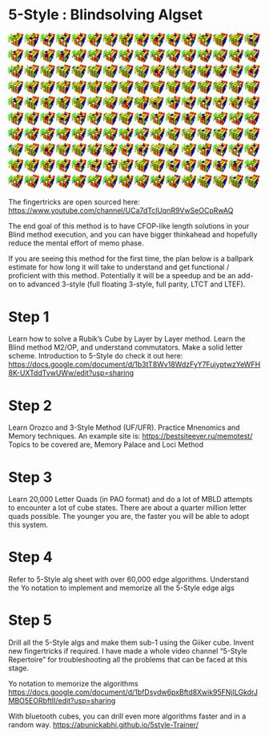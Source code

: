 # 5-Style : Blindsolving Algset

![Image description](https://github.com/abunickabhi/5-style/blob/master/images/5style.jpg)

The fingertricks are open sourced here:
https://www.youtube.com/channel/UCa7dTclUqnR9VwSeOCpRwAQ

The end goal of this method is to have CFOP-like length solutions in your Blind method execution, and you can have bigger thinkahead and hopefully reduce the mental effort of memo phase. 

If you are seeing this method for the first time, the plan below is a ballpark estimate for how long it will take to understand and get functional / proficient with this method. Potentially it will be a speedup and be an add-on to advanced 3-style (full floating 3-style, full parity, LTCT and LTEF).

# Step 1

Learn how to solve a Rubik’s Cube by Layer by Layer method. Learn the Blind method M2/OP, and understand commutators. Make a solid letter scheme.
Introduction to 5-Style do check it out here:
https://docs.google.com/document/d/1b3tT8Wv18WdzFyY7FujyptwzYeWFH8K-UXTddTvwUWw/edit?usp=sharing

# Step 2

Learn Orozco and 3-Style Method (UF/UFR). Practice Mnenomics and Memory techniques. 
An example site is: https://bestsiteever.ru/memotest/
Topics to be covered are, Memory Palace and Loci Method

# Step 3

Learn 20,000 Letter Quads (in PAO format) and do a lot of MBLD attempts to encounter a lot of cube states. There are about a quarter million letter quads possible. The younger you are, the faster you will be able to adopt this system.

# Step 4

Refer to 5-Style alg sheet with over 60,000 edge algorithms. Understand the Yo notation to implement and memorize all the 5-Style edge algs 

# Step 5

Drill all the 5-Style algs and make them sub-1 using the Giiker cube. Invent new fingertricks if required. I have made a whole video channel “5-Style Repertoire” for troubleshooting all the problems that can be faced at this stage.

Yo notation to memorize the algorithms
https://docs.google.com/document/d/1bfDsydw6pxBftd8Xwik95FNjILGkdrJMBO5EORbftII/edit?usp=sharing

With bluetooth cubes, you can drill even more algorithms faster and in a random way.
https://abunickabhi.github.io/5style-Trainer/


